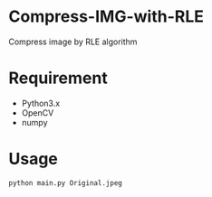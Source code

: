 # Compress-IMG-with-RLE
Compress image by RLE algorithm 

# Requirement
- Python3.x
- OpenCV
- numpy

# Usage
```
python main.py Original.jpeg
```
